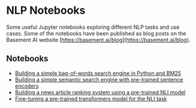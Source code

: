 # NLP Notebooks

Some useful Jupyter notebooks exploring different NLP tasks and use cases. Some of the
notebooks have been published as blog posts on the Basement AI website
[https://basement.ai/blog](https://basement.ai/blog).

## Notebooks

* [Building a simple bag-of-words search engine in Python and BM25](https://github.com/aarnetalman/Notebooks/blob/main/simple-search-engine-with-bm25.ipynb)
* [Building a simple semantic search engine with pre-trained sentence encoders](https://github.com/aarnetalman/Notebooks/blob/main/simple-semantic-search-engine-with-transformers.ipynb)
* [Building a news article ranking system using a pre-trained NLI model](https://github.com/aarnetalman/Notebooks/blob/main/article-ranking-with-an-nli-model.ipynb)
* [Fine-tuning a pre-trained transformers model for the NLI task](https://github.com/aarnetalman/Notebooks/blob/main/natural-language-inference-with-pytorch-and-transformers.ipynb)
